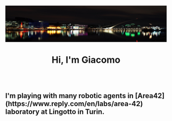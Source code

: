 <p><img align="center" src="https://github.com/marino-multipla/marino-multipla/blob/main/images/dublin-skyline.png" alt=""/></p>

<h1 align="center">Hi, I'm Giacomo</h1>
<br>
<br>

<h2>I'm playing with many robotic agents in [Area42](https://www.reply.com/en/labs/area-42)
 laboratory at Lingotto in Turin.</h2>
<br>

<!--
**marino-multipla/marino-multipla** is a ✨ _special_ ✨ repository because its `README.md` (this file) appears on your GitHub profile.

Here are some ideas to get you started:

- 🔭 I’m currently working on ...
- 🌱 I’m currently learning ...
- 👯 I’m looking to collaborate on ...
- 🤔 I’m looking for help with ...
- 💬 Ask me about ...
- 📫 How to reach me: ...
- 😄 Pronouns: ...
- ⚡ Fun fact: ...
-->
